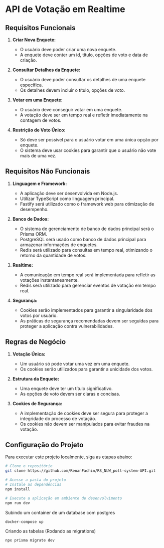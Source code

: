 # API de Votação em Realtime

## Requisitos Funcionais

1. **Criar Nova Enquete:**
   - O usuário deve poder criar uma nova enquete.
   - A enquete deve conter um id, título, opções de voto e data de criação.

2. **Consultar Detalhes da Enquete:**
   - O usuário deve poder consultar os detalhes de uma enquete específica.
   - Os detalhes devem incluir o título, opções de voto.

3. **Votar em uma Enquete:**
   - O usuário deve conseguir votar em uma enquete.
   - A votação deve ser em tempo real e refletir imediatamente na contagem de votos.

4. **Restrição de Voto Único:**
   - Só deve ser possível para o usuário votar em uma única opção por enquete.
   - O sistema deve usar cookies para garantir que o usuário não vote mais de uma vez.

## Requisitos Não Funcionais

1. **Linguagem e Framework:**
   - A aplicação deve ser desenvolvida em Node.js.
   - Utilizar TypeScript como linguagem principal.
   - Fastify será utilizado como o framework web para otimização de desempenho.

2. **Banco de Dados:**
   - O sistema de gerenciamento de banco de dados principal será o Prisma ORM.
   - PostgreSQL será usado como banco de dados principal para armazenar informações de enquetes.
   - Redis será utilizado para consultas em tempo real, otimizando o retorno da quantidade de votos.

3. **Realtime:**
   - A comunicação em tempo real será implementada para refletir as votações instantaneamente.
   - Redis será utilizado para gerenciar eventos de votação em tempo real.

4. **Segurança:**
   - Cookies serão implementados para garantir a singularidade dos votos por usuário.
   - As práticas de segurança recomendadas devem ser seguidas para proteger a aplicação contra vulnerabilidades.

## Regras de Negócio

1. **Votação Única:**
   - Um usuário só pode votar uma vez em uma enquete.
   - Os cookies serão utilizados para garantir a unicidade dos votos.

2. **Estrutura da Enquete:**
   - Uma enquete deve ter um título significativo.
   - As opções de voto devem ser claras e concisas.

3. **Cookies de Segurança:**
   - A implementação de cookies deve ser segura para proteger a integridade do processo de votação.
   - Os cookies não devem ser manipulados para evitar fraudes na votação.


## Configuração do Projeto

Para executar este projeto localmente, siga as etapas abaixo:

```bash
# Clone o repositório
git clone https://github.com/RenanFachin/RS_NLW_poll-system-API.git

# Acesse a pasta do projeto
# Instale as dependências
npm install

# Execute a aplicação em ambiente de desenvolvimento
npm run dev
```

Subindo um container de um database com postgres
```bash
docker-compose up
```

Criando as tabelas (Rodando as migrations)
```bash
npx prisma migrate dev
```
